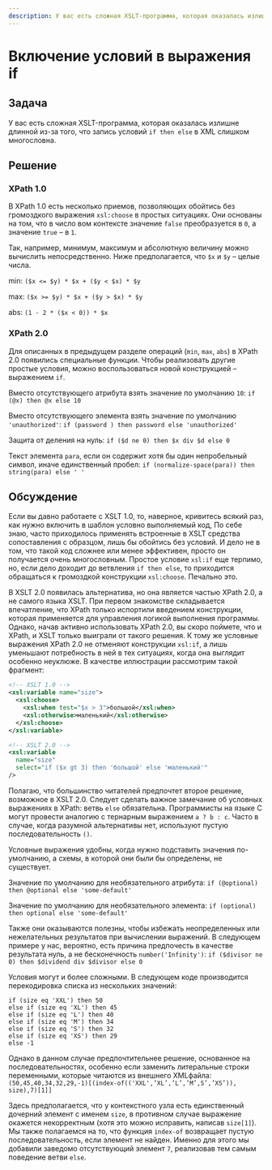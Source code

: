 ```yaml
---
description: У вас есть сложная XSLT-программа, которая оказалась излишне длинной из-за того, что запись условий if then else в XML слишком многословна
---
```


# Включение условий в выражения if

## Задача

У вас есть сложная XSLT-программа, которая оказалась излишне длинной из-за того, что запись условий `if then else` в XML слишком многословна.

## Решение

### XPath 1.0

В XPath 1.0 есть несколько приемов, позволяющих обойтись без громоздкого выражения `xsl:choose` в простых ситуациях. Они основаны на том, что в число вом контексте значение `false` преобразуется в `0`, а значение `true` – в `1`.

Так, например, минимум, максимум и абсолютную величину можно вычислить непосредственно. Ниже предполагается, что `$x` и `$y` – целые числа.

min: `($x <= $y) * $x + ($y < $x) * $y`

max: `($x >= $y) * $x + ($y > $x) * $y`

abs: `(1 - 2 * ($x < 0)) * $x`

### XPath 2.0

Для описанных в предыдущем разделе операций (`min`, `max`, `abs`) в XPath 2.0 появились специальные функции. Чтобы реализовать другие простые условия, можно воспользоваться новой конструкцией – выражением `if`.

Вместо отсутствующего атрибута взять значение по умолчанию `10`: `if (@x) then @x else 10`

Вместо отсутствующего элемента взять значение по умолчанию `'unauthorized'`: `if (password ) then password else 'unauthorized'`

Защита от деления на нуль: `if ($d ne 0) then $x div $d else 0`

Текст элемента `para`, если он содержит хотя бы один непробельный символ, иначе единственный пробел: `if (normalize-space(para)) then string(para) else ' '`

## Обсуждение

Если вы давно работаете с XSLT 1.0, то, наверное, кривитесь всякий раз, как нужно включить в шаблон условно выполняемый код, По себе знаю, часто приходилось применять встроенные в XSLT средства сопоставления с образцом, лишь бы обойтись без условий. И дело не в том, что такой код сложнее или менее эффективен, просто он получается очень многословным. Простое условие `xsl:if` еще терпимо, но, если дело доходит до ветвления `if then else`, то приходится обращаться к громоздкой конструкции `xsl:choose`. Печально это.

В XSLT 2.0 появилась альтернатива, но она является частью XPath 2.0, а не самого языка XSLT. При первом знакомстве складывается впечатление, что XPath только испортили введением конструкции, которая применяется для управления логикой выполнения программы. Однако, начав активно использовать XPath 2.0, вы скоро поймете, что и XPath, и XSLT только выиграли от такого решения. К тому же условные выражения XPath 2.0 не отменяют конструкции `xsl:if`, а лишь уменьшают потребность в ней в тех ситуациях, когда она выглядит особенно неуклюже. В качестве иллюстрации рассмотрим такой фрагмент:

```xml
<!-- XSLT 1.0 -->
<xsl:variable name="size">
  <xsl:choose>
    <xsl:when test="$x > 3">большой</xsl:when>
    <xsl:otherwise>маленький</xsl:otherwise>
  </xsl:choose>
</xsl:variable>
```

```xml
<!-- XSLT 2.0 -->
<xsl:variable
  name="size"
  select="if ($x gt 3) then 'большой' else 'маленький'"
/>
```

Полагаю, что большинство читателей предпочтет второе решение, возможное в XSLT 2.0. Следует сделать важное замечание об условных выражениях в XPath: ветвь `else` обязательна. Программисты на языке C могут провести аналогию с тернарным выражением `a ? b : c`. Часто в случае, когда разумной альтернативы нет, используют пустую последовательность `()`.

Условные выражения удобны, когда нужно подставить значения по-умолчанию, а схемы, в которой они были бы определены, не существует.

Значение по умолчанию для необязательного атрибута: `if (@optional) then @optional else 'some-default'`

Значение по умолчанию для необязательного элемента: `if (optional) then optional else 'some-default'`

Также они оказываются полезны, чтобы избежать неопределенных или нежелательных результатов при вычислении выражений. В следующем примере у нас, вероятно, есть причина предпочесть в качестве результата нуль, а не бесконечность `number('Infinity')`: `if ($divisor ne 0) then $dividend div $divisor else 0`

Условия могут и более сложными. В следующем коде производится перекодировка списка из нескольких значений:

```xpath
if (size eq 'XXL') then 50
else if (size eq 'XL') then 45
else if (size eq 'L') then 40
else if (size eq 'M') then 34
else if (size eq 'S') then 32
else if (size eq 'XS') then 29
else -1
```

Однако в данном случае предпочтительнее решение, основанное на последовательностях, особенно если заменить литеральные строки переменными, которые читаются из внешнего XMLфайла: `(50,45,40,34,32,29,-1)[(index-of(('XXL',’XL’,’L’,’M’,S’,’XS’)), size),7)[1]]`

Здесь предполагается, что у контекстного узла есть единственный дочерний элемент с именем `size`, в противном случае выражение окажется некорректным (хотя это можно исправить, написав `size[1]`). Мы также полагаемся на то, что функция `index-of` возвращает пустую последовательность, если элемент не найден. Именно для этого мы добавили заведомо отсутствующий элемент `7`, реализовав тем самым поведение ветви `else`.
